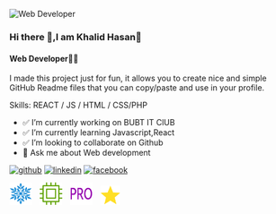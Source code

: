 ![Web Developer](https://media-exp1.licdn.com/dms/image/C4E03AQG-IPJzkio5Ig/profile-displayphoto-shrink_800_800/0/1621149128710?e=1655942400&v=beta&t=U5x1o5iZjT8YNINZtvjBg9f3pqjbr-N1_BTBX6lYnh8)

### Hi there 👋,I am Khalid Hasan🙂
#### Web Developer🧑‍💻


I made this project just for fun, it allows you to create nice and simple GitHub Readme files that you can copy/paste and use in your profile.

Skills: REACT / JS / HTML / CSS/PHP

- ✅ I’m currently working on BUBT IT ClUB 
- ✅ I’m currently learning Javascript,React 
- ✅ I’m looking to collaborate on Github 
- 💬 Ask me about Web development 


[<img src='https://cdn.jsdelivr.net/npm/simple-icons@3.0.1/icons/github.svg' alt='github' height='40'>](https://github.com/https://github.com/khalidhassanemon/khalidhassanemon/edit/main/README.md)  [<img src='https://cdn.jsdelivr.net/npm/simple-icons@3.0.1/icons/linkedin.svg' alt='linkedin' height='40'>](https://www.linkedin.com/in/https://www.linkedin.com/in/khaled-hasan-ab230b212//)  [<img src='https://cdn.jsdelivr.net/npm/simple-icons@3.0.1/icons/facebook.svg' alt='facebook' height='40'>](https://www.facebook.com/https://www.facebook.com/kh.emon.33)  

<a href='https://archiveprogram.github.com/'><img src='https://raw.githubusercontent.com/acervenky/animated-github-badges/master/assets/acbadge.gif' width='40' height='40'></a> <a href='https://docs.github.com/en/developers'><img src='https://raw.githubusercontent.com/acervenky/animated-github-badges/master/assets/devbadge.gif' width='40' height='40'></a> <a href='https://github.com/pricing'><img src='https://raw.githubusercontent.com/acervenky/animated-github-badges/master/assets/pro.gif' width='40' height='40'></a> <a href='https://stars.github.com/'><img src='https://raw.githubusercontent.com/acervenky/animated-github-badges/master/assets/starbadge.gif' width='35' height='35'></a> 

